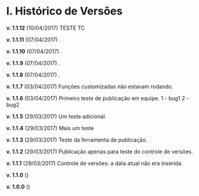 # I. Histórico de Versões

**v. 1.1.12** (10/04/2017)
TESTE TC

**v. 1.1.11** (07/04/2017)
.

**v. 1.1.10** (07/04/2017)
.

**v. 1.1.9** (07/04/2017)
.

**v. 1.1.8** (07/04/2017)
.

**v. 1.1.7** (03/04/2017)
Funções customizadas não estavam rodando.

**v. 1.1.6** (03/04/2017)
Primeiro teste de publicação em equipe.
1 - bug1
2 - bug2

**v. 1.1.5** (29/03/2017)
Um teste adicional.

**v. 1.1.4** (29/03/2017)
Mais um teste

**v. 1.1.3** (29/03/2017)
Teste da ferramenta de publicação.

**v. 1.1.2** (29/03/2017)
Publicação apenas para teste do controle de versões.

**v. 1.1.1** (29/03/2017)
Controle de versões: a data atual não era inserida.

**v. 1.1.0** ()


**v. 1.0.0** ()
